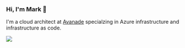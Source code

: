 ### Hi, I'm Mark 👋

I'm a cloud  architect at [Avanade](https://www.avanade.com/en-us/technologies/azure) specialzing in Azure infrastructure and infrastructure as code.

<!--
**mbakunas/mbakunas** is a ✨ _special_ ✨ repository because its `README.md` (this file) appears on your GitHub profile.

Here are some ideas to get you started:

- 🔭 I’m currently working on ...
- 🌱 I’m currently learning ...
- 👯 I’m looking to collaborate on ...
- 🤔 I’m looking for help with ...
- 💬 Ask me about ...
- 📫 How to reach me: ...
- 😄 Pronouns: ...
- ⚡ Fun fact: ...
-->



![](https://github-readme-stats.vercel.app/api?username=mbakunas&count_private=true&show_icons=true&theme=tokyonight)

 
